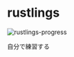 # rustlings

![rustlings-progress](https://byob.yarr.is/kokuu-wakayuki/rustlings/progress)

自分で練習する
